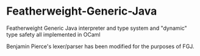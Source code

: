 Featherweight-Generic-Java
==========================

Featherweight Generic Java interpreter and type system and "dynamic" type safety all implemented in OCaml

Benjamin Pierce's lexer/parser has been modified for the purposes of FGJ.
